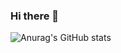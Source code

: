 ### Hi there 👋

![Anurag's GitHub stats](https://github-readme-stats.vercel.app/api?username=VityaAnimato&show_icons=true&theme=transparent)

